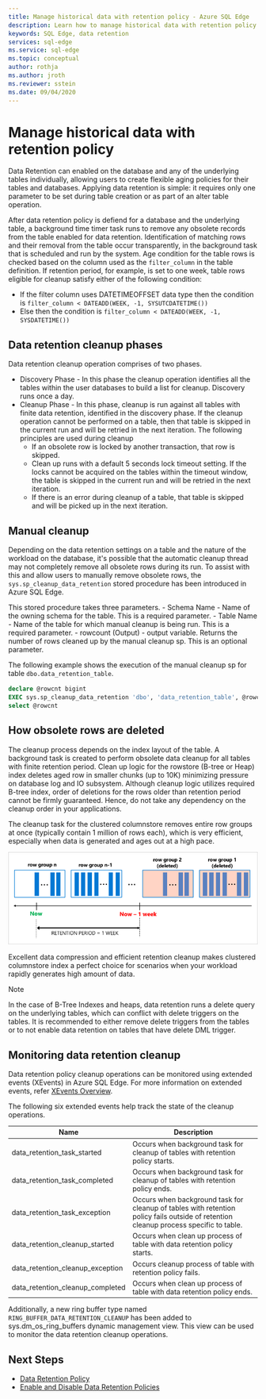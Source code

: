 ```yaml
---
title: Manage historical data with retention policy - Azure SQL Edge
description: Learn how to manage historical data with retention policy in Azure SQL Edge
keywords: SQL Edge, data retention
services: sql-edge
ms.service: sql-edge
ms.topic: conceptual
author: rothja
ms.author: jroth
ms.reviewer: sstein
ms.date: 09/04/2020
---
```


# Manage historical data with retention policy

Data Retention can enabled on the database and any of the underlying tables individually, allowing users to create flexible aging policies for their tables and databases. Applying data retention is simple: it requires only one parameter to be set during table creation or as part of an alter table operation. 

After data retention policy is defiend for a database and the underlying table, a background time timer task runs to remove any obsolete records from the table enabled for data retention. Identification of matching rows and their removal from the table occur transparently, in the background task that is scheduled and run by the system. Age condition for the table rows is checked based on the column used as the `filter_column` in the table definition. If retention period, for example, is set to one week, table rows eligible for cleanup satisfy either of the following condition: 

- If the filter column uses DATETIMEOFFSET data type then the condition is `filter_column < DATEADD(WEEK, -1, SYSUTCDATETIME())`
- Else then the condition is `filter_column < DATEADD(WEEK, -1, SYSDATETIME())`

## Data retention cleanup phases

Data retention cleanup operation comprises of two phases. 
- Discovery Phase - In this phase the cleanup operation identifies all the tables within the user databases to build a list for cleanup. Discovery runs once a day.
- Cleanup Phase - In this phase, cleanup is run against all tables with finite data retention, identified in the discovery phase. If the cleanup operation cannot be performed on a table, then that table is skipped in the current run and will be retried in the next iteration. The following principles are used during cleanup
    - If an obsolete row is locked by another transaction, that row is skipped. 
    - Clean up runs with a default 5 seconds lock timeout setting. If the locks cannot be acquired on the tables within the timeout window, the table is skipped in the current run and will be retried in the next iteration.
    - If there is an error during cleanup of a table, that table is skipped and will be picked up in the next iteration.

## Manual cleanup

Depending on the data retention settings on a table and the nature of the workload on the database, it's possible that the automatic cleanup thread may not completely remove all obsolete rows during its run. To assist with this and allow users to manually remove obsolete rows, the `sys.sp_cleanup_data_retention` stored procedure has been introduced in Azure SQL Edge. 

This stored procedure takes three parameters. 
    - Schema Name - Name of the owning schema for the table. This is a required parameter. 
    - Table Name - Name of the table for which manual cleanup is being run. This is a required parameter. 
    - rowcount (Output) - output variable. Returns the number of rows cleaned up by the manual cleanup sp. This is an optional parameter. 

The following example shows the execution of the manual cleanup sp for table `dbo.data_retention_table`.

```sql
declare @rowcnt bigint 
EXEC sys.sp_cleanup_data_retention 'dbo', 'data_retention_table', @rowcnt output 
select @rowcnt 
```

## How obsolete rows are deleted

The cleanup process depends on the index layout of the table. A background task is created to perform obsolete data cleanup for all tables with finite retention period. Clean up logic for the rowstore (B-tree or Heap) index deletes aged row in smaller chunks (up to 10K) minimizing pressure on database log and IO subsystem. Although cleanup logic utilizes required B-tree index, order of deletions for the rows older than retention period cannot be firmly guaranteed. Hence, do not take any dependency on the cleanup order in your applications.

The cleanup task for the clustered columnstore removes entire row groups at once (typically contain 1 million of rows each), which is very efficient, especially when data is generated and ages out at a high pace.

![Data Retention Cleanup](./media/data-retention-cleanup/data-retention-cleanup.png)

Excellent data compression and efficient retention cleanup makes clustered columnstore index a perfect choice for scenarios when your workload rapidly generates high amount of data.

> [!Note]
> In the case of B-Tree Indexes and heaps, data retention runs a delete query on the underlying tables, which can conflict with delete triggers on the tables. It is recommended to either remove delete triggers from the tables or to not enable data retention on tables that have delete DML trigger.

## Monitoring data retention cleanup

Data retention policy cleanup operations can be monitored using extended events (XEvents) in Azure SQL Edge. For more information on extended events, refer [XEvents Overview](/sql/relational-databases/extended-events/extended-events). 

The following six extended events help track the state of the cleanup operations. 

| Name | Description |
|------| ------------|
| data_retention_task_started  | Occurs when background task for cleanup of tables with retention policy starts. |
| data_retention_task_completed	 | Occurs when background task for cleanup of tables with retention policy ends. |
| data_retention_task_exception	 | Occurs when background task for cleanup of tables with retention policy fails outside of retention cleanup process specific to table. |
| data_retention_cleanup_started  | Occurs when clean up process of table with data retention policy starts. |
| data_retention_cleanup_exception	| Occurs cleanup process of table with retention policy fails. |
| data_retention_cleanup_completed	| Occurs when clean up process of table with data retention policy ends. |  

Additionally, a new ring buffer type named `RING_BUFFER_DATA_RETENTION_CLEANUP` has been added to sys.dm_os_ring_buffers dynamic management view. This view can be used to monitor the data retention cleanup operations. 


## Next Steps
- [Data Retention Policy](data-retention-overview.md)
- [Enable and Disable Data Retention Policies](data-retention-enable-disable.md)